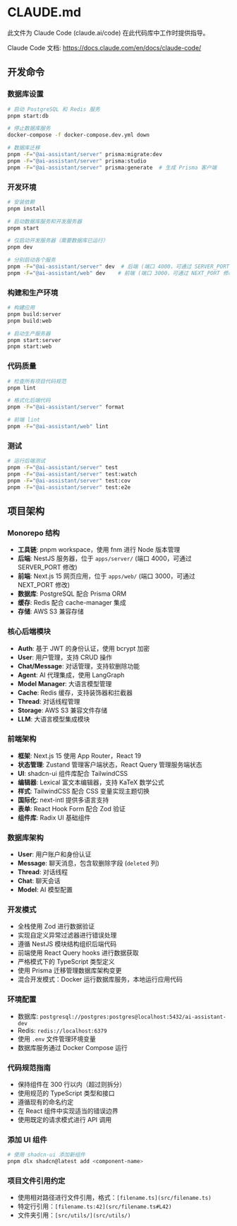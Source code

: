 # CLAUDE.md

此文件为 Claude Code (claude.ai/code) 在此代码库中工作时提供指导。

Claude Code 文档: https://docs.claude.com/en/docs/claude-code/

## 开发命令

### 数据库设置

```bash
# 启动 PostgreSQL 和 Redis 服务
pnpm start:db

# 停止数据库服务
docker-compose -f docker-compose.dev.yml down

# 数据库迁移
pnpm -F="@ai-assistant/server" prisma:migrate:dev
pnpm -F="@ai-assistant/server" prisma:studio
pnpm -F="@ai-assistant/server" prisma:generate  # 生成 Prisma 客户端
```

### 开发环境

```bash
# 安装依赖
pnpm install

# 启动数据库服务和开发服务器
pnpm start

# 仅启动开发服务器（需要数据库已运行）
pnpm dev

# 分别启动各个服务
pnpm -F="@ai-assistant/server" dev  # 后端 (端口 4000，可通过 SERVER_PORT 修改)
pnpm -F="@ai-assistant/web" dev    # 前端 (端口 3000，可通过 NEXT_PORT 修改)
```

### 构建和生产环境

```bash
# 构建应用
pnpm build:server
pnpm build:web

# 启动生产服务器
pnpm start:server
pnpm start:web
```

### 代码质量

```bash
# 检查所有项目代码规范
pnpm lint

# 格式化后端代码
pnpm -F="@ai-assistant/server" format

# 前端 lint
pnpm -F="@ai-assistant/web" lint
```

### 测试

```bash
# 运行后端测试
pnpm -F="@ai-assistant/server" test
pnpm -F="@ai-assistant/server" test:watch
pnpm -F="@ai-assistant/server" test:cov
pnpm -F="@ai-assistant/server" test:e2e
```

## 项目架构

### Monorepo 结构

- **工具链**: pnpm workspace，使用 fnm 进行 Node 版本管理
- **后端**: NestJS 服务器，位于 `apps/server/` (端口 4000，可通过 SERVER_PORT 修改)
- **前端**: Next.js 15 网页应用，位于 `apps/web/` (端口 3000，可通过 NEXT_PORT 修改)
- **数据库**: PostgreSQL 配合 Prisma ORM
- **缓存**: Redis 配合 cache-manager 集成
- **存储**: AWS S3 兼容存储

### 核心后端模块

- **Auth**: 基于 JWT 的身份认证，使用 bcrypt 加密
- **User**: 用户管理，支持 CRUD 操作
- **Chat/Message**: 对话管理，支持软删除功能
- **Agent**: AI 代理集成，使用 LangGraph
- **Model Manager**: 大语言模型管理
- **Cache**: Redis 缓存，支持装饰器和拦截器
- **Thread**: 对话线程管理
- **Storage**: AWS S3 兼容文件存储
- **LLM**: 大语言模型集成模块

### 前端架构

- **框架**: Next.js 15 使用 App Router，React 19
- **状态管理**: Zustand 管理客户端状态，React Query 管理服务端状态
- **UI**: shadcn-ui 组件库配合 TailwindCSS
- **编辑器**: Lexical 富文本编辑器，支持 KaTeX 数学公式
- **样式**: TailwindCSS 配合 CSS 变量实现主题切换
- **国际化**: next-intl 提供多语言支持
- **表单**: React Hook Form 配合 Zod 验证
- **组件库**: Radix UI 基础组件

### 数据库架构

- **User**: 用户账户和身份认证
- **Message**: 聊天消息，包含软删除字段 (`deleted` 列)
- **Thread**: 对话线程
- **Chat**: 聊天会话
- **Model**: AI 模型配置

### 开发模式

- 全栈使用 Zod 进行数据验证
- 实现自定义异常过滤器进行错误处理
- 遵循 NestJS 模块结构组织后端代码
- 前端使用 React Query hooks 进行数据获取
- 严格模式下的 TypeScript 类型定义
- 使用 Prisma 迁移管理数据库架构变更
- 混合开发模式：Docker 运行数据库服务，本地运行应用代码

### 环境配置

- 数据库: `postgresql://postgres:postgres@localhost:5432/ai-assistant-dev`
- Redis: `redis://localhost:6379`
- 使用 `.env` 文件管理环境变量
- 数据库服务通过 Docker Compose 运行

### 代码规范指南

- 保持组件在 300 行以内（超过则拆分）
- 使用规范的 TypeScript 类型和接口
- 遵循现有的命名约定
- 在 React 组件中实现适当的错误边界
- 使用既定的请求模式进行 API 调用

### 添加 UI 组件

```bash
# 使用 shadcn-ui 添加新组件
pnpm dlx shadcn@latest add <component-name>
```

### 项目文件引用约定

- 使用相对路径进行文件引用，格式：`[filename.ts](src/filename.ts)`
- 特定行引用：`[filename.ts:42](src/filename.ts#L42)`
- 文件夹引用：`[src/utils/](src/utils/)`
